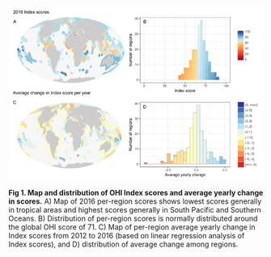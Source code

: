![fig 1](../figs/fig1.png)

**Fig 1. Map and distribution of OHI Index scores and average yearly change in scores.**
A) Map of 2016 per-region scores shows lowest scores generally in tropical areas and highest scores generally in South Pacific and Southern Oceans. B) Distribution of per-region scores is normally distributed around the global OHI score of 71. C) Map of per-region average yearly change in Index scores from 2012 to 2016 (based on linear regression analysis of Index scores), and D) distribution of average change among regions. 
